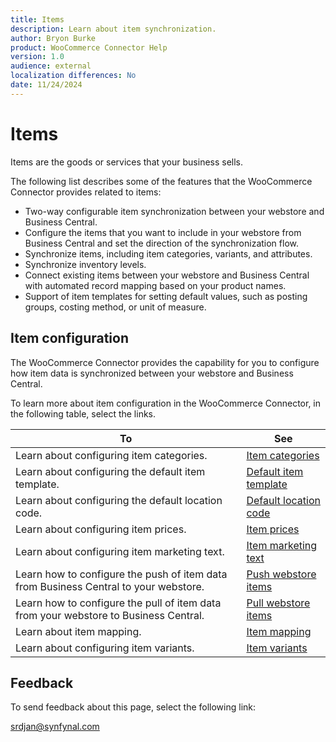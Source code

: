 ```yaml
---
title: Items
description: Learn about item synchronization.
author: Bryon Burke
product: WooCommerce Connector Help
version: 1.0
audience: external
localization differences: No
date: 11/24/2024
---
```


<!-- markdownlint-disable MD006 MD007 MD009 MD024 MD025 MD033 -->
<!--// cspell:ignore  markdownlint allowfullscreen keyframes webstore -->

# Items

Items are the goods or services that your business sells.

The following list describes some of the features that the WooCommerce Connector provides related to items:

- Two-way configurable item synchronization between your webstore and Business Central. 
- Configure the items that you want to include in your webstore from Business Central and set the direction of the synchronization flow.
- Synchronize items, including item categories, variants, and attributes.
- Synchronize inventory levels.
- Connect existing items between your webstore and Business Central with automated record mapping based on your product names.
- Support of item templates for setting default values, such as posting groups, costing method, or unit of measure.

## Item configuration

The WooCommerce Connector provides the capability for you to configure how item data is synchronized between your webstore and Business Central.

To learn more about item configuration in the WooCommerce Connector, in the following table, select the links.

| To | See |
|---|---|
| Learn about configuring item categories. | [Item categories](item-categories.md) |
| Learn about configuring the default item template. | [Default item template](default-item-template.md) |
| Learn about configuring the default location code. | [Default location code](default-location-code.md) |
| Learn about configuring item prices. | [Item prices](item-prices.md) |
| Learn about configuring item marketing text. | [Item marketing text](item-marketing-text.md) |
| Learn how to configure the push of item data from Business Central to your webstore. | [Push webstore items](push-webstore-items.md) |
| Learn how to configure the pull of item data from your webstore to Business Central. | [Pull webstore items](pull-webstore-items.md) |
| Learn about item mapping. | [Item mapping](item-mapping.md) |
| Learn about configuring item variants. | [Item variants](item-variants.md) |

## Feedback

To send feedback about this page, select the following link:

[srdjan@synfynal.com](mailto:srdjan@synfynal.com?subject=Documentation%20Feedback%20Product%20Docs:%20items)

